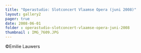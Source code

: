 ```yaml
---
title: "Operastudio: Slotconcert Vlaamse Opera (juni 2008)" 
layout: gallery2 
pager: true
date: 2008-06-01
folder : operastudio-slotconcert-vlaamse-opera-juni-2008
thumbnail : IMG_7609.JPG
---
```

©Emilie Lauwers
